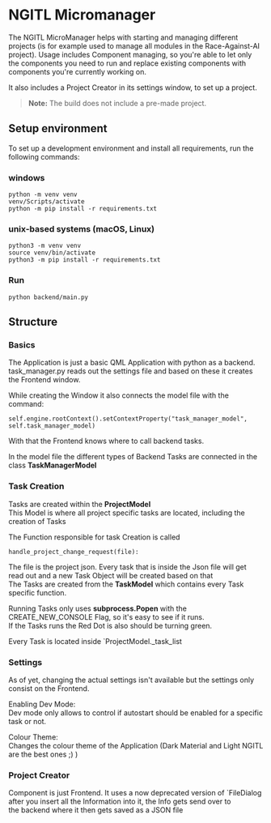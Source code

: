 # NGITL Micromanager


The NGITL MicroManager helps with starting and managing different projects (is for example used to manage all modules in the Race-Against-AI project). 
Usage includes Component managing, so you're able to let only the components you need to run and replace existing components with components you're currently working on. 

It also includes a Project Creator in its settings window, to set up a project.

> **Note:** The build does not include a pre-made project.

## Setup environment

To set up a development environment and install all requirements, run the following commands:

### windows

    python -m venv venv
    venv/Scripts/activate
    python -m pip install -r requirements.txt

### unix-based systems (macOS, Linux)

    python3 -m venv venv
    source venv/bin/activate
    python3 -m pip install -r requirements.txt

### Run

    python backend/main.py

## Structure

### Basics
The Application is just a basic QML Application with python as a backend. <br> task_manager.py reads out the settings file and based on these it creates the Frontend window. <br>

While creating the Window it also connects the model file with the command:
    
    self.engine.rootContext().setContextProperty("task_manager_model", self.task_manager_model)

With that the Frontend knows where to call backend tasks.

In the model file the different types of Backend Tasks are connected in the class **TaskManagerModel**

### Task Creation
Tasks are created within the **ProjectModel** <br> This Model is where all project specific tasks are located, including the creation of Tasks<br>

The Function responsible for task Creation is called

    handle_project_change_request(file):

The file is the project json. Every task that is inside the Json file will get read out and a new Task Object will be created based on that<br> The Tasks are created from the **TaskModel** which contains every Task specific function.

Running Tasks only uses **subprocess.Popen** with the CREATE_NEW_CONSOLE Flag, so it's easy to see if it runs. <br>
If the Tasks runs the Red Dot is also should be turning green.

Every Task is located inside `ProjectModel._task_list

### Settings
As of yet, changing the actual settings isn't available but the settings only consist on the Frontend. <br>


Enabling Dev Mode:<br>
Dev mode only allows to control if autostart should be enabled for a specific task or not.

Colour Theme:<br>
Changes the colour theme of the Application (Dark Material and Light NGITL are the best ones ;) )

### Project Creator
Component is just Frontend. It uses a now deprecated version of `FileDialog after you insert all the Information into it, the Info gets send over to <br> the backend where it then gets saved as a JSON file
